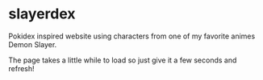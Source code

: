 # slayerdex

Pokidex inspired website using characters from one of my favorite animes Demon Slayer.

The page takes a little while to load so just give it a few seconds and refresh!
